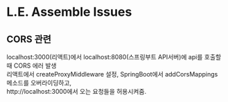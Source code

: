 # L.E. Assemble Issues

## CORS 관련
localhost:3000(리액트)에서 localhost:8080(스프링부트 API서버)에 api를 호출할 때 CORS 에러 발생  
리액트에서 createProxyMiddleware 설정, SpringBoot에서 addCorsMappings 메소드를 오버라이딩하고,  
http://localhost:3000에서 오는 요청들을 허용시켜줌.

